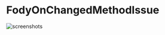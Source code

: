 # FodyOnChangedMethodIssue

![screenshots](https://github.com/ali50m/FodyOnChangedMethodIssue/assets/9393831/fb6db190-ccb7-492e-9cde-51f79e131b56)
